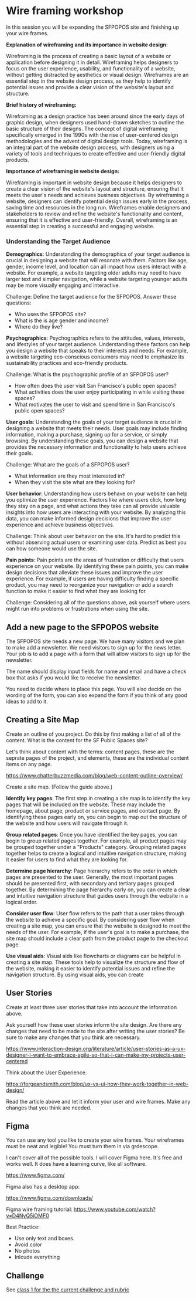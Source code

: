 # Wire framing workshop

In this session you will be expanding the SFPOPOS site and finishing up your wire frames. 

**Explanation of wireframing and its importance in website design:**

Wireframing is the process of creating a basic layout of a website or application before designing it in detail. Wireframing helps designers to focus on the user experience, usability, and functionality of a website, without getting distracted by aesthetics or visual design. Wireframes are an essential step in the website design process, as they help to identify potential issues and provide a clear vision of the website's layout and structure.

**Brief history of wireframing:**

Wireframing as a design practice has been around since the early days of graphic design, when designers used hand-drawn sketches to outline the basic structure of their designs. The concept of digital wireframing specifically emerged in the 1990s with the rise of user-centered design methodologies and the advent of digital design tools. Today, wireframing is an integral part of the website design process, with designers using a variety of tools and techniques to create effective and user-friendly digital products.

**Importance of wireframing in website design:**

Wireframing is important in website design because it helps designers to create a clear vision of the website's layout and structure, ensuring that it meets the user's needs and achieves business objectives. By wireframing a website, designers can identify potential design issues early in the process, saving time and resources in the long run. Wireframes enable designers and stakeholders to review and refine the website's functionality and content, ensuring that it is effective and user-friendly. Overall, wireframing is an essential step in creating a successful and engaging website.

### Understanding the Target Audience

**Demographics**: Understanding the demographics of your target audience is crucial in designing a website that will resonate with them. Factors like age, gender, income level, and location can all impact how users interact with a website. For example, a website targeting older adults may need to have larger text and simpler navigation, while a website targeting younger adults may be more visually engaging and interactive.

Challenge: Define the target audience for the SFPOPOS. Answer these questions:
- Who uses the SFPOPOS site? 
- What is the is age gender and income? 
- Where do they live? 

**Psychographics**: Psychographics refers to the attitudes, values, interests, and lifestyles of your target audience. Understanding these factors can help you design a website that speaks to their interests and needs. For example, a website targeting eco-conscious consumers may need to emphasize its sustainability practices and eco-friendly products.

Challenge: What is the psychographic profile of an SFPOPOS user? 
- How often does the user visit San Francisco's public open spaces?
- What activities does the user enjoy participating in while visiting these spaces?
- What motivates the user to visit and spend time in San Francisco's public open spaces?

**User goals**: Understanding the goals of your target audience is crucial in designing a website that meets their needs. User goals may include finding information, making a purchase, signing up for a service, or simply browsing. By understanding these goals, you can design a website that provides the necessary information and functionality to help users achieve their goals.

Challenge: What are the goals of a SFPOPOS user? 
- What information are they most interested in? 
- When they visit the site what are they looking for?

**User behavior**: Understanding how users behave on your website can help you optimize the user experience. Factors like where users click, how long they stay on a page, and what actions they take can all provide valuable insights into how users are interacting with your website. By analyzing this data, you can make informed design decisions that improve the user experience and achieve business objectives.

Challenge: Think about user behavior on the site. It's hard to predict this without observing actual users or examining user data. Predict as best you can how someone would use the site. 

**Pain points**: Pain points are the areas of frustration or difficulty that users experience on your website. By identifying these pain points, you can make design decisions that alleviate these issues and improve the user experience. For example, if users are having difficulty finding a specific product, you may need to reorganize your navigation or add a search function to make it easier to find what they are looking for.

Challenge: Considering all of the questions above, ask yourself where users might run into problems or frustrations when using the site. 

## Add a new page to the SFPOPOS website 

The SFPOPOS site needs a new page. We have many visitors and we plan to make add a newsletter. We need visitors to sign up for the news letter. Your job is to add a page with a form that will allow visitors to sign up for the newsletter. 

The name should display input fields for name and email and have a check box that asks if you would like to receive the newsletter. 

You need to decide where to place this page. You will also decide on the wording of the form, you can also expand the form if you think of any good ideas to add to it.

## Creating a Site Map

Create an outline of you project. Do this by first making a list of all of the content. What is the content for the SF Public Spaces site? 

Let's think about content with the terms: content pages, these are the seprate pages of the project, and elements, these are the individual content items on any page. 

https://www.chatterbuzzmedia.com/blog/web-content-outline-overview/

Create a site map. (Follow the guide above.)

**Identify key pages**: The first step in creating a site map is to identify the key pages that will be included on the website. These may include the homepage, about page, product or service pages, and contact page. By identifying these pages early on, you can begin to map out the structure of the website and how users will navigate through it.

**Group related pages**: Once you have identified the key pages, you can begin to group related pages together. For example, all product pages may be grouped together under a "Products" category. Grouping related pages together helps to create a logical and intuitive navigation structure, making it easier for users to find what they are looking for.

**Determine page hierarchy**: Page hierarchy refers to the order in which pages are presented to the user. Generally, the most important pages should be presented first, with secondary and tertiary pages grouped together. By determining the page hierarchy early on, you can create a clear and intuitive navigation structure that guides users through the website in a logical order.

**Consider user flow**: User flow refers to the path that a user takes through the website to achieve a specific goal. By considering user flow when creating a site map, you can ensure that the website is designed to meet the needs of the user. For example, if the user's goal is to make a purchase, the site map should include a clear path from the product page to the checkout page.

**Use visual aids**: Visual aids like flowcharts or diagrams can be helpful in creating a site map. These tools help to visualize the structure and flow of the website, making it easier to identify potential issues and refine the navigation structure. By using visual aids, you can create

## User Stories

Create at least three user stories that take into account the information above. 

Ask yourself how these user stories inform the site design. Are there any changes that need to be made to the site after writing the user stories? Be sure to make any changes that you think are necessary. 

https://www.interaction-design.org/literature/article/user-stories-as-a-ux-designer-i-want-to-embrace-agile-so-that-i-can-make-my-projects-user-centered

Think about the User Experience. 

https://forgeandsmith.com/blog/ux-vs-ui-how-they-work-together-in-web-design/

Read the article above and let it inform your user and wire frames. Make any changes that you think are needed. 

## Figma 

You can use any tool you like to create your wire frames. Your wireframes must be neat and legible! You must turn them in via grdescope. 

I can't cover all of the possible tools. I will cover Figma here. It's free and works well. It does have a learning curve, like all software. 

https://www.figma.com/

Figma also has a desktop app: 

https://www.figma.com/downloads/

Figma wire framing tutorial: https://www.youtube.com/watch?v=D4NyQ5iOMF0

Best Practice: 

- Use only text and boxes.
- Avoid color
- No photos 
- Inlcude everything

## Challenge

See [class 1 for the the current challenge and rubric](./class-1.md)
